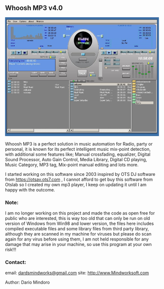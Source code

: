 ## Whoosh MP3 v4.0

![screen capture](https://github.com/dardsminds/Whoosh-MP3-Player/blob/cf16eb24a94aa5839bdb38a0188064bd2e98a07b/screen%20shots/image_jpeg-1610607723.jpg)

Whoosh MP3 is a perfect solution in music automation for Radio, party or personal, it is known for its perfect intelligent music mix-point detection, with additional some features like; 
Manual crossfading, equalizer, Digital Sound Processor, Auto Gain Control, Media Library, Digital CD playing, Music Category, MP3 tag, Mix-point manual editing and lots more.

I started working on this software since 2003 inspired by OTS DJ software from https://otsav.ots7.com , I cannot afford to get buy this software from Otslab so I created my own mp3 player, I keep on updating it until I am happy with the outcome.

### Note:
I am no longer working on this project and made the code as open free for public who are interested, this is way too old that can only be run on old version of Windows from Win98 and lower version, the files here includes compiled executable files and some library files
from third party library, although they are scanned in my machine for viruses but please do scan again for any virus before using them,  I am not held responsible for any damage that may arise in your 
machine, so use this program at your own risk!!!

### Contact:
email: dardsmindworks@gmail.com
site: http://www.Mindworksoft.com

Author:
Dario Mindoro

